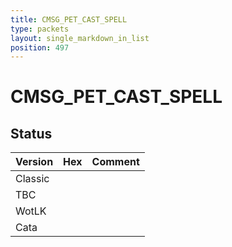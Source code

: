 ```yaml
---
title: CMSG_PET_CAST_SPELL
type: packets
layout: single_markdown_in_list
position: 497
---
```


# CMSG_PET_CAST_SPELL

## Status

Version | Hex | Comment
---------- | ---------- | ---------- 
Classic |  |  
TBC |  |  
WotLK |  |  
Cata |  |  
